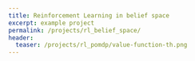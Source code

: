 ```yaml
---
title: Reinforcement Learning in belief space
excerpt: example project
permalink: /projects/rl_belief_space/
header:
  teaser: /projects/rl_pomdp/value-function-th.png
---
```

